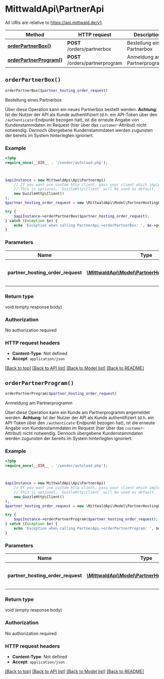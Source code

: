 # MittwaldApi\PartnerApi

All URIs are relative to https://api.mittwald.de/v1.

Method | HTTP request | Description
------------- | ------------- | -------------
[**orderPartnerBox()**](PartnerApi.md#orderPartnerBox) | **POST** /orders/partnerbox | Bestellung eines Partnerbox
[**orderPartnerProgram()**](PartnerApi.md#orderPartnerProgram) | **POST** /orders/partnerprogram | Anmeldung am Partnerprogramm


## `orderPartnerBox()`

```php
orderPartnerBox($partner_hosting_order_request)
```

Bestellung eines Partnerbox

Über diese Operation kann ein neues Partnerbox bestellt werden.  **Achtung**: Ist der Nutzer der API als Kunde authentifiziert (d.h. ein API-Token über den `/authenticate`-Endpunkt bezogen hat), ist die erneute Angabe von Kundenstammdaten im Request (hier über das `customer`-Attribut) nicht notwendig. Dennoch übergebene Kundenstammdaten werden zugunsten der bereits im System hinterlegten ignoriert.

### Example

```php
<?php
require_once(__DIR__ . '/vendor/autoload.php');



$apiInstance = new MittwaldApi\Api\PartnerApi(
    // If you want use custom http client, pass your client which implements `GuzzleHttp\ClientInterface`.
    // This is optional, `GuzzleHttp\Client` will be used as default.
    new GuzzleHttp\Client()
);
$partner_hosting_order_request = new \MittwaldApi\Model\PartnerHostingOrderRequest(); // \MittwaldApi\Model\PartnerHostingOrderRequest | Die Bestellanfrage; diese enthält notwendige Kundenstammdaten

try {
    $apiInstance->orderPartnerBox($partner_hosting_order_request);
} catch (Exception $e) {
    echo 'Exception when calling PartnerApi->orderPartnerBox: ', $e->getMessage(), PHP_EOL;
}
```

### Parameters

Name | Type | Description  | Notes
------------- | ------------- | ------------- | -------------
 **partner_hosting_order_request** | [**\MittwaldApi\Model\PartnerHostingOrderRequest**](../Model/PartnerHostingOrderRequest.md)| Die Bestellanfrage; diese enthält notwendige Kundenstammdaten |

### Return type

void (empty response body)

### Authorization

No authorization required

### HTTP request headers

- **Content-Type**: Not defined
- **Accept**: `application/json`

[[Back to top]](#) [[Back to API list]](../../README.md#endpoints)
[[Back to Model list]](../../README.md#models)
[[Back to README]](../../README.md)

## `orderPartnerProgram()`

```php
orderPartnerProgram($partner_hosting_order_request)
```

Anmeldung am Partnerprogramm

Über diese Operation kann ein Kunde am Partnerprogramm angemeldet werden.  **Achtung**: Ist der Nutzer der API als Kunde authentifiziert (d.h. ein API-Token über den `/authenticate`-Endpunkt bezogen hat), ist die erneute Angabe von Kundenstammdaten im Request (hier über das `customer`-Attribut) nicht notwendig. Dennoch übergebene Kundenstammdaten werden zugunsten der bereits im System hinterlegten ignoriert.

### Example

```php
<?php
require_once(__DIR__ . '/vendor/autoload.php');



$apiInstance = new MittwaldApi\Api\PartnerApi(
    // If you want use custom http client, pass your client which implements `GuzzleHttp\ClientInterface`.
    // This is optional, `GuzzleHttp\Client` will be used as default.
    new GuzzleHttp\Client()
);
$partner_hosting_order_request = new \MittwaldApi\Model\PartnerHostingOrderRequest(); // \MittwaldApi\Model\PartnerHostingOrderRequest | Die Bestellanfrage; diese enthält notwendige Kundenstammdaten

try {
    $apiInstance->orderPartnerProgram($partner_hosting_order_request);
} catch (Exception $e) {
    echo 'Exception when calling PartnerApi->orderPartnerProgram: ', $e->getMessage(), PHP_EOL;
}
```

### Parameters

Name | Type | Description  | Notes
------------- | ------------- | ------------- | -------------
 **partner_hosting_order_request** | [**\MittwaldApi\Model\PartnerHostingOrderRequest**](../Model/PartnerHostingOrderRequest.md)| Die Bestellanfrage; diese enthält notwendige Kundenstammdaten |

### Return type

void (empty response body)

### Authorization

No authorization required

### HTTP request headers

- **Content-Type**: Not defined
- **Accept**: `application/json`

[[Back to top]](#) [[Back to API list]](../../README.md#endpoints)
[[Back to Model list]](../../README.md#models)
[[Back to README]](../../README.md)
